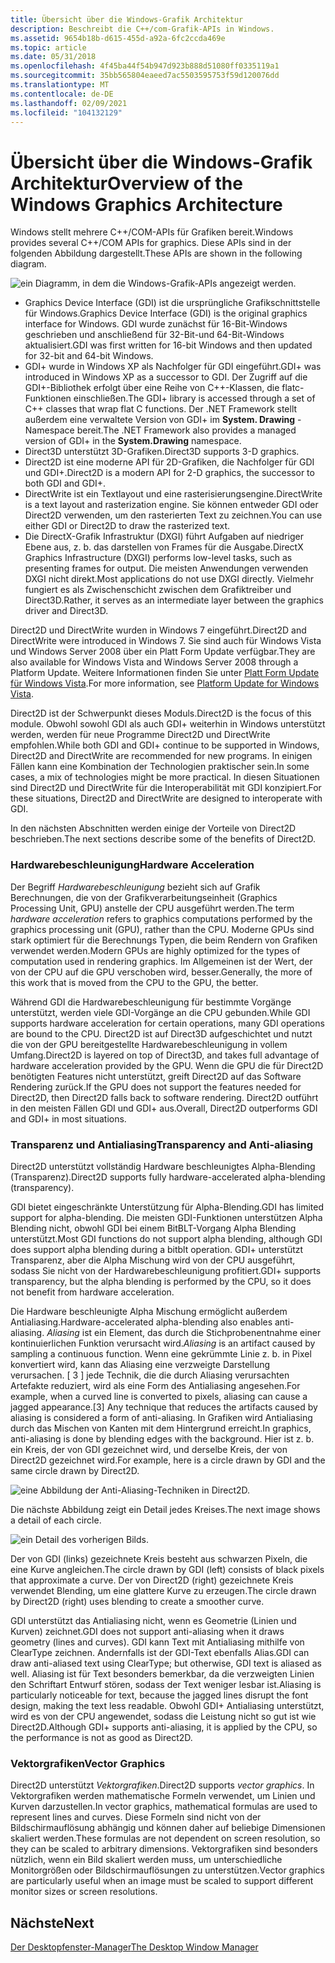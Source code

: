 ```yaml
---
title: Übersicht über die Windows-Grafik Architektur
description: Beschreibt die C++/com-Grafik-APIs in Windows.
ms.assetid: 9654b18b-d615-455d-a92a-6fc2ccda469e
ms.topic: article
ms.date: 05/31/2018
ms.openlocfilehash: 4f45ba44f54b947d923b888d51080ff0335119a1
ms.sourcegitcommit: 35bb565804eaeed7ac5503595753f59d120076dd
ms.translationtype: MT
ms.contentlocale: de-DE
ms.lasthandoff: 02/09/2021
ms.locfileid: "104132129"
---
```

# <a name="overview-of-the-windows-graphics-architecture"></a><span data-ttu-id="de05a-103">Übersicht über die Windows-Grafik Architektur</span><span class="sxs-lookup"><span data-stu-id="de05a-103">Overview of the Windows Graphics Architecture</span></span>

<span data-ttu-id="de05a-104">Windows stellt mehrere C++/COM-APIs für Grafiken bereit.</span><span class="sxs-lookup"><span data-stu-id="de05a-104">Windows provides several C++/COM APIs for graphics.</span></span> <span data-ttu-id="de05a-105">Diese APIs sind in der folgenden Abbildung dargestellt.</span><span class="sxs-lookup"><span data-stu-id="de05a-105">These APIs are shown in the following diagram.</span></span>

![ein Diagramm, in dem die Windows-Grafik-APIs angezeigt werden.](images/graphics01.png)

-   <span data-ttu-id="de05a-107">Graphics Device Interface (GDI) ist die ursprüngliche Grafikschnittstelle für Windows.</span><span class="sxs-lookup"><span data-stu-id="de05a-107">Graphics Device Interface (GDI) is the original graphics interface for Windows.</span></span> <span data-ttu-id="de05a-108">GDI wurde zunächst für 16-Bit-Windows geschrieben und anschließend für 32-Bit-und 64-Bit-Windows aktualisiert.</span><span class="sxs-lookup"><span data-stu-id="de05a-108">GDI was first written for 16-bit Windows and then updated for 32-bit and 64-bit Windows.</span></span>
-   <span data-ttu-id="de05a-109">GDI+ wurde in Windows XP als Nachfolger für GDI eingeführt.</span><span class="sxs-lookup"><span data-stu-id="de05a-109">GDI+ was introduced in Windows XP as a successor to GDI.</span></span> <span data-ttu-id="de05a-110">Der Zugriff auf die GDI+-Bibliothek erfolgt über eine Reihe von C++-Klassen, die flatc-Funktionen einschließen.</span><span class="sxs-lookup"><span data-stu-id="de05a-110">The GDI+ library is accessed through a set of C++ classes that wrap flat C functions.</span></span> <span data-ttu-id="de05a-111">Der .NET Framework stellt außerdem eine verwaltete Version von GDI+ im **System. Drawing** -Namespace bereit.</span><span class="sxs-lookup"><span data-stu-id="de05a-111">The .NET Framework also provides a managed version of GDI+ in the **System.Drawing** namespace.</span></span>
-   <span data-ttu-id="de05a-112">Direct3D unterstützt 3D-Grafiken.</span><span class="sxs-lookup"><span data-stu-id="de05a-112">Direct3D supports 3-D graphics.</span></span>
-   <span data-ttu-id="de05a-113">Direct2D ist eine moderne API für 2D-Grafiken, die Nachfolger für GDI und GDI+.</span><span class="sxs-lookup"><span data-stu-id="de05a-113">Direct2D is a modern API for 2-D graphics, the successor to both GDI and GDI+.</span></span>
-   <span data-ttu-id="de05a-114">DirectWrite ist ein Textlayout und eine rasterisierungsengine.</span><span class="sxs-lookup"><span data-stu-id="de05a-114">DirectWrite is a text layout and rasterization engine.</span></span> <span data-ttu-id="de05a-115">Sie können entweder GDI oder Direct2D verwenden, um den rasterierten Text zu zeichnen.</span><span class="sxs-lookup"><span data-stu-id="de05a-115">You can use either GDI or Direct2D to draw the rasterized text.</span></span>
-   <span data-ttu-id="de05a-116">Die DirectX-Grafik Infrastruktur (DXGI) führt Aufgaben auf niedriger Ebene aus, z. b. das darstellen von Frames für die Ausgabe.</span><span class="sxs-lookup"><span data-stu-id="de05a-116">DirectX Graphics Infrastructure (DXGI) performs low-level tasks, such as presenting frames for output.</span></span> <span data-ttu-id="de05a-117">Die meisten Anwendungen verwenden DXGI nicht direkt.</span><span class="sxs-lookup"><span data-stu-id="de05a-117">Most applications do not use DXGI directly.</span></span> <span data-ttu-id="de05a-118">Vielmehr fungiert es als Zwischenschicht zwischen dem Grafiktreiber und Direct3D.</span><span class="sxs-lookup"><span data-stu-id="de05a-118">Rather, it serves as an intermediate layer between the graphics driver and Direct3D.</span></span>

<span data-ttu-id="de05a-119">Direct2D und DirectWrite wurden in Windows 7 eingeführt.</span><span class="sxs-lookup"><span data-stu-id="de05a-119">Direct2D and DirectWrite were introduced in Windows 7.</span></span> <span data-ttu-id="de05a-120">Sie sind auch für Windows Vista und Windows Server 2008 über ein Platt Form Update verfügbar.</span><span class="sxs-lookup"><span data-stu-id="de05a-120">They are also available for Windows Vista and Windows Server 2008 through a Platform Update.</span></span> <span data-ttu-id="de05a-121">Weitere Informationen finden Sie unter [Platt Form Update für Windows Vista](../win7ip/platform-update-for-windows-vista-portal.md).</span><span class="sxs-lookup"><span data-stu-id="de05a-121">For more information, see [Platform Update for Windows Vista](../win7ip/platform-update-for-windows-vista-portal.md).</span></span>

<span data-ttu-id="de05a-122">Direct2D ist der Schwerpunkt dieses Moduls.</span><span class="sxs-lookup"><span data-stu-id="de05a-122">Direct2D is the focus of this module.</span></span> <span data-ttu-id="de05a-123">Obwohl sowohl GDI als auch GDI+ weiterhin in Windows unterstützt werden, werden für neue Programme Direct2D und DirectWrite empfohlen.</span><span class="sxs-lookup"><span data-stu-id="de05a-123">While both GDI and GDI+ continue to be supported in Windows, Direct2D and DirectWrite are recommended for new programs.</span></span> <span data-ttu-id="de05a-124">In einigen Fällen kann eine Kombination der Technologien praktischer sein.</span><span class="sxs-lookup"><span data-stu-id="de05a-124">In some cases, a mix of technologies might be more practical.</span></span> <span data-ttu-id="de05a-125">In diesen Situationen sind Direct2D und DirectWrite für die Interoperabilität mit GDI konzipiert.</span><span class="sxs-lookup"><span data-stu-id="de05a-125">For these situations, Direct2D and DirectWrite are designed to interoperate with GDI.</span></span>

<span data-ttu-id="de05a-126">In den nächsten Abschnitten werden einige der Vorteile von Direct2D beschrieben.</span><span class="sxs-lookup"><span data-stu-id="de05a-126">The next sections describe some of the benefits of Direct2D.</span></span>

### <a name="hardware-acceleration"></a><span data-ttu-id="de05a-127">Hardwarebeschleunigung</span><span class="sxs-lookup"><span data-stu-id="de05a-127">Hardware Acceleration</span></span>

<span data-ttu-id="de05a-128">Der Begriff *Hardwarebeschleunigung* bezieht sich auf Grafik Berechnungen, die von der Grafikverarbeitungseinheit (Graphics Processing Unit, GPU) anstelle der CPU ausgeführt werden.</span><span class="sxs-lookup"><span data-stu-id="de05a-128">The term *hardware acceleration* refers to graphics computations performed by the graphics processing unit (GPU), rather than the CPU.</span></span> <span data-ttu-id="de05a-129">Moderne GPUs sind stark optimiert für die Berechnungs Typen, die beim Rendern von Grafiken verwendet werden.</span><span class="sxs-lookup"><span data-stu-id="de05a-129">Modern GPUs are highly optimized for the types of computation used in rendering graphics.</span></span> <span data-ttu-id="de05a-130">Im Allgemeinen ist der Wert, der von der CPU auf die GPU verschoben wird, besser.</span><span class="sxs-lookup"><span data-stu-id="de05a-130">Generally, the more of this work that is moved from the CPU to the GPU, the better.</span></span>

<span data-ttu-id="de05a-131">Während GDI die Hardwarebeschleunigung für bestimmte Vorgänge unterstützt, werden viele GDI-Vorgänge an die CPU gebunden.</span><span class="sxs-lookup"><span data-stu-id="de05a-131">While GDI supports hardware acceleration for certain operations, many GDI operations are bound to the CPU.</span></span> <span data-ttu-id="de05a-132">Direct2D ist auf Direct3D aufgeschichtet und nutzt die von der GPU bereitgestellte Hardwarebeschleunigung in vollem Umfang.</span><span class="sxs-lookup"><span data-stu-id="de05a-132">Direct2D is layered on top of Direct3D, and takes full advantage of hardware acceleration provided by the GPU.</span></span> <span data-ttu-id="de05a-133">Wenn die GPU die für Direct2D benötigten Features nicht unterstützt, greift Direct2D auf das Software Rendering zurück.</span><span class="sxs-lookup"><span data-stu-id="de05a-133">If the GPU does not support the features needed for Direct2D, then Direct2D falls back to software rendering.</span></span> <span data-ttu-id="de05a-134">Direct2D outführt in den meisten Fällen GDI und GDI+ aus.</span><span class="sxs-lookup"><span data-stu-id="de05a-134">Overall, Direct2D outperforms GDI and GDI+ in most situations.</span></span>

### <a name="transparency-and-anti-aliasing"></a><span data-ttu-id="de05a-135">Transparenz und Antialiasing</span><span class="sxs-lookup"><span data-stu-id="de05a-135">Transparency and Anti-aliasing</span></span>

<span data-ttu-id="de05a-136">Direct2D unterstützt vollständig Hardware beschleunigtes Alpha-Blending (Transparenz).</span><span class="sxs-lookup"><span data-stu-id="de05a-136">Direct2D supports fully hardware-accelerated alpha-blending (transparency).</span></span>

<span data-ttu-id="de05a-137">GDI bietet eingeschränkte Unterstützung für Alpha-Blending.</span><span class="sxs-lookup"><span data-stu-id="de05a-137">GDI has limited support for alpha-blending.</span></span> <span data-ttu-id="de05a-138">Die meisten GDI-Funktionen unterstützen Alpha Blending nicht, obwohl GDI bei einem BitBLT-Vorgang Alpha Blending unterstützt.</span><span class="sxs-lookup"><span data-stu-id="de05a-138">Most GDI functions do not support alpha blending, although GDI does support alpha blending during a bitblt operation.</span></span> <span data-ttu-id="de05a-139">GDI+ unterstützt Transparenz, aber die Alpha Mischung wird von der CPU ausgeführt, sodass Sie nicht von der Hardwarebeschleunigung profitiert.</span><span class="sxs-lookup"><span data-stu-id="de05a-139">GDI+ supports transparency, but the alpha blending is performed by the CPU, so it does not benefit from hardware acceleration.</span></span>

<span data-ttu-id="de05a-140">Die Hardware beschleunigte Alpha Mischung ermöglicht außerdem Antialiasing.</span><span class="sxs-lookup"><span data-stu-id="de05a-140">Hardware-accelerated alpha-blending also enables anti-aliasing.</span></span> <span data-ttu-id="de05a-141">*Aliasing* ist ein Element, das durch die Stichprobenentnahme einer kontinuierlichen Funktion verursacht wird.</span><span class="sxs-lookup"><span data-stu-id="de05a-141">*Aliasing* is an artifact caused by sampling a continuous function.</span></span> <span data-ttu-id="de05a-142">Wenn eine gekrümmte Linie z. b. in Pixel konvertiert wird, kann das Aliasing eine verzweigte Darstellung verursachen. \[ 3 \] jede Technik, die die durch Aliasing verursachten Artefakte reduziert, wird als eine Form des Antialiasing angesehen.</span><span class="sxs-lookup"><span data-stu-id="de05a-142">For example, when a curved line is converted to pixels, aliasing can cause a jagged appearance.\[3\] Any technique that reduces the artifacts caused by aliasing is considered a form of anti-aliasing.</span></span> <span data-ttu-id="de05a-143">In Grafiken wird Antialiasing durch das Mischen von Kanten mit dem Hintergrund erreicht.</span><span class="sxs-lookup"><span data-stu-id="de05a-143">In graphics, anti-aliasing is done by blending edges with the background.</span></span> <span data-ttu-id="de05a-144">Hier ist z. b. ein Kreis, der von GDI gezeichnet wird, und derselbe Kreis, der von Direct2D gezeichnet wird.</span><span class="sxs-lookup"><span data-stu-id="de05a-144">For example, here is a circle drawn by GDI and the same circle drawn by Direct2D.</span></span>

![eine Abbildung der Anti-Aliasing-Techniken in Direct2D.](images/graphics02.png)

<span data-ttu-id="de05a-146">Die nächste Abbildung zeigt ein Detail jedes Kreises.</span><span class="sxs-lookup"><span data-stu-id="de05a-146">The next image shows a detail of each circle.</span></span>

![ein Detail des vorherigen Bilds.](images/graphics03.png)

<span data-ttu-id="de05a-148">Der von GDI (links) gezeichnete Kreis besteht aus schwarzen Pixeln, die eine Kurve angleichen.</span><span class="sxs-lookup"><span data-stu-id="de05a-148">The circle drawn by GDI (left) consists of black pixels that approximate a curve.</span></span> <span data-ttu-id="de05a-149">Der von Direct2D (right) gezeichnete Kreis verwendet Blending, um eine glattere Kurve zu erzeugen.</span><span class="sxs-lookup"><span data-stu-id="de05a-149">The circle drawn by Direct2D (right) uses blending to create a smoother curve.</span></span>

<span data-ttu-id="de05a-150">GDI unterstützt das Antialiasing nicht, wenn es Geometrie (Linien und Kurven) zeichnet.</span><span class="sxs-lookup"><span data-stu-id="de05a-150">GDI does not support anti-aliasing when it draws geometry (lines and curves).</span></span> <span data-ttu-id="de05a-151">GDI kann Text mit Antialiasing mithilfe von ClearType zeichnen. Andernfalls ist der GDI-Text ebenfalls Alias.</span><span class="sxs-lookup"><span data-stu-id="de05a-151">GDI can draw anti-aliased text using ClearType; but otherwise, GDI text is aliased as well.</span></span> <span data-ttu-id="de05a-152">Aliasing ist für Text besonders bemerkbar, da die verzweigten Linien den Schriftart Entwurf stören, sodass der Text weniger lesbar ist.</span><span class="sxs-lookup"><span data-stu-id="de05a-152">Aliasing is particularly noticeable for text, because the jagged lines disrupt the font design, making the text less readable.</span></span> <span data-ttu-id="de05a-153">Obwohl GDI+ Antialiasing unterstützt, wird es von der CPU angewendet, sodass die Leistung nicht so gut ist wie Direct2D.</span><span class="sxs-lookup"><span data-stu-id="de05a-153">Although GDI+ supports anti-aliasing, it is applied by the CPU, so the performance is not as good as Direct2D.</span></span>

### <a name="vector-graphics"></a><span data-ttu-id="de05a-154">Vektorgrafiken</span><span class="sxs-lookup"><span data-stu-id="de05a-154">Vector Graphics</span></span>

<span data-ttu-id="de05a-155">Direct2D unterstützt *Vektorgrafiken*.</span><span class="sxs-lookup"><span data-stu-id="de05a-155">Direct2D supports *vector graphics*.</span></span> <span data-ttu-id="de05a-156">In Vektorgrafiken werden mathematische Formeln verwendet, um Linien und Kurven darzustellen.</span><span class="sxs-lookup"><span data-stu-id="de05a-156">In vector graphics, mathematical formulas are used to represent lines and curves.</span></span> <span data-ttu-id="de05a-157">Diese Formeln sind nicht von der Bildschirmauflösung abhängig und können daher auf beliebige Dimensionen skaliert werden.</span><span class="sxs-lookup"><span data-stu-id="de05a-157">These formulas are not dependent on screen resolution, so they can be scaled to arbitrary dimensions.</span></span> <span data-ttu-id="de05a-158">Vektorgrafiken sind besonders nützlich, wenn ein Bild skaliert werden muss, um unterschiedliche Monitorgrößen oder Bildschirmauflösungen zu unterstützen.</span><span class="sxs-lookup"><span data-stu-id="de05a-158">Vector graphics are particularly useful when an image must be scaled to support different monitor sizes or screen resolutions.</span></span>

## <a name="next"></a><span data-ttu-id="de05a-159">Nächste</span><span class="sxs-lookup"><span data-stu-id="de05a-159">Next</span></span>

[<span data-ttu-id="de05a-160">Der Desktopfenster-Manager</span><span class="sxs-lookup"><span data-stu-id="de05a-160">The Desktop Window Manager</span></span>](the-desktop-window-manager.md)

 

 
